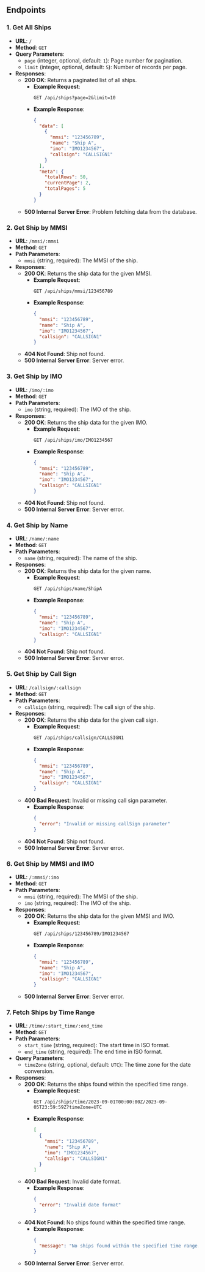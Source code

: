 ## Endpoints

### 1. Get All Ships

- **URL**: `/`
- **Method**: `GET`
- **Query Parameters**:
  - `page` (integer, optional, default: `1`): Page number for pagination.
  - `limit` (integer, optional, default: `5`): Number of records per page.
- **Responses**:
  - **200 OK**: Returns a paginated list of all ships.
    - **Example Request**:
      ```http
      GET /api/ships?page=2&limit=10
      ```
    - **Example Response**:
      ```json
      {
        "data": [
          {
            "mmsi": "123456789",
            "name": "Ship A",
            "imo": "IMO1234567",
            "callsign": "CALLSIGN1"
          }
        ],
        "meta": {
          "totalRows": 50,
          "currentPage": 2,
          "totalPages": 5
        }
      }
      ```
  - **500 Internal Server Error**: Problem fetching data from the database.

### 2. Get Ship by MMSI

- **URL**: `/mmsi/:mmsi`
- **Method**: `GET`
- **Path Parameters**:
  - `mmsi` (string, required): The MMSI of the ship.
- **Responses**:
  - **200 OK**: Returns the ship data for the given MMSI.
    - **Example Request**:
      ```http
      GET /api/ships/mmsi/123456789
      ```
    - **Example Response**:
      ```json
      {
        "mmsi": "123456789",
        "name": "Ship A",
        "imo": "IMO1234567",
        "callsign": "CALLSIGN1"
      }
      ```
  - **404 Not Found**: Ship not found.
  - **500 Internal Server Error**: Server error.

### 3. Get Ship by IMO

- **URL**: `/imo/:imo`
- **Method**: `GET`
- **Path Parameters**:
  - `imo` (string, required): The IMO of the ship.
- **Responses**:
  - **200 OK**: Returns the ship data for the given IMO.
    - **Example Request**:
      ```http
      GET /api/ships/imo/IMO1234567
      ```
    - **Example Response**:
      ```json
      {
        "mmsi": "123456789",
        "name": "Ship A",
        "imo": "IMO1234567",
        "callsign": "CALLSIGN1"
      }
      ```
  - **404 Not Found**: Ship not found.
  - **500 Internal Server Error**: Server error.

### 4. Get Ship by Name

- **URL**: `/name/:name`
- **Method**: `GET`
- **Path Parameters**:
  - `name` (string, required): The name of the ship.
- **Responses**:
  - **200 OK**: Returns the ship data for the given name.
    - **Example Request**:
      ```http
      GET /api/ships/name/ShipA
      ```
    - **Example Response**:
      ```json
      {
        "mmsi": "123456789",
        "name": "Ship A",
        "imo": "IMO1234567",
        "callsign": "CALLSIGN1"
      }
      ```
  - **404 Not Found**: Ship not found.
  - **500 Internal Server Error**: Server error.

### 5. Get Ship by Call Sign

- **URL**: `/callsign/:callsign`
- **Method**: `GET`
- **Path Parameters**:
  - `callsign` (string, required): The call sign of the ship.
- **Responses**:
  - **200 OK**: Returns the ship data for the given call sign.
    - **Example Request**:
      ```http
      GET /api/ships/callsign/CALLSIGN1
      ```
    - **Example Response**:
      ```json
      {
        "mmsi": "123456789",
        "name": "Ship A",
        "imo": "IMO1234567",
        "callsign": "CALLSIGN1"
      }
      ```
  - **400 Bad Request**: Invalid or missing call sign parameter.
    - **Example Response**:
      ```json
      {
        "error": "Invalid or missing callSign parameter"
      }
      ```
  - **404 Not Found**: Ship not found.
  - **500 Internal Server Error**: Server error.

### 6. Get Ship by MMSI and IMO

- **URL**: `/:mmsi/:imo`
- **Method**: `GET`
- **Path Parameters**:
  - `mmsi` (string, required): The MMSI of the ship.
  - `imo` (string, required): The IMO of the ship.
- **Responses**:
  - **200 OK**: Returns the ship data for the given MMSI and IMO.
    - **Example Request**:
      ```http
      GET /api/ships/123456789/IMO1234567
      ```
    - **Example Response**:
      ```json
      {
        "mmsi": "123456789",
        "name": "Ship A",
        "imo": "IMO1234567",
        "callsign": "CALLSIGN1"
      }
      ```
  - **500 Internal Server Error**: Server error.

### 7. Fetch Ships by Time Range

- **URL**: `/time/:start_time/:end_time`
- **Method**: `GET`
- **Path Parameters**:
  - `start_time` (string, required): The start time in ISO format.
  - `end_time` (string, required): The end time in ISO format.
- **Query Parameters**:
  - `timeZone` (string, optional, default: `UTC`): The time zone for the date conversion.
- **Responses**:
  - **200 OK**: Returns the ships found within the specified time range.
    - **Example Request**:
      ```http
      GET /api/ships/time/2023-09-01T00:00:00Z/2023-09-05T23:59:59Z?timeZone=UTC
      ```
    - **Example Response**:
      ```json
      [
        {
          "mmsi": "123456789",
          "name": "Ship A",
          "imo": "IMO1234567",
          "callsign": "CALLSIGN1"
        }
      ]
      ```
  - **400 Bad Request**: Invalid date format.
    - **Example Response**:
      ```json
      {
        "error": "Invalid date format"
      }
      ```
  - **404 Not Found**: No ships found within the specified time range.
    - **Example Response**:
      ```json
      {
        "message": "No ships found within the specified time range."
      }
      ```
  - **500 Internal Server Error**: Server error.
